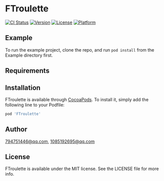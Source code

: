 # FTroulette

[![CI Status](https://img.shields.io/travis/1085192695@qq.com/FTroulette.svg?style=flat)](https://travis-ci.org/1085192695@qq.com/FTroulette)
[![Version](https://img.shields.io/cocoapods/v/FTroulette.svg?style=flat)](https://cocoapods.org/pods/FTroulette)
[![License](https://img.shields.io/cocoapods/l/FTroulette.svg?style=flat)](https://cocoapods.org/pods/FTroulette)
[![Platform](https://img.shields.io/cocoapods/p/FTroulette.svg?style=flat)](https://cocoapods.org/pods/FTroulette)

## Example

To run the example project, clone the repo, and run `pod install` from the Example directory first.

## Requirements

## Installation

FTroulette is available through [CocoaPods](https://cocoapods.org). To install
it, simply add the following line to your Podfile:

```ruby
pod 'FTroulette'
```

## Author

794751446@qq.com, 1085192695@qq.com

## License

FTroulette is available under the MIT license. See the LICENSE file for more info.
